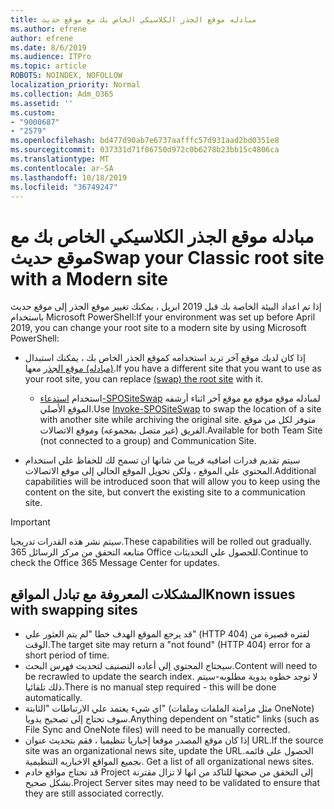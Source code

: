 ```yaml
---
title: مبادله موقع الجذر الكلاسيكي الخاص بك مع موقع حديث
ms.author: efrene
author: efrene
ms.date: 8/6/2019
ms.audience: ITPro
ms.topic: article
ROBOTS: NOINDEX, NOFOLLOW
localization_priority: Normal
ms.collection: Adm_O365
ms.assetid: ''
ms.custom:
- "9000687"
- "2579"
ms.openlocfilehash: bd477d90ab7e6737aafffc57d931aad2bd0351e8
ms.sourcegitcommit: 037331d71f06750d972c0b6278b23bb15c4806ca
ms.translationtype: MT
ms.contentlocale: ar-SA
ms.lasthandoff: 10/18/2019
ms.locfileid: "36749247"
---
```

# <a name="swap-your-classic-root-site-with-a-modern-site"></a><span data-ttu-id="021c7-102">مبادله موقع الجذر الكلاسيكي الخاص بك مع موقع حديث</span><span class="sxs-lookup"><span data-stu-id="021c7-102">Swap your Classic root site with a Modern site</span></span>

<span data-ttu-id="021c7-103">إذا تم اعداد البيئة الخاصة بك قبل 2019 ابريل ، يمكنك تغيير موقع الجذر إلى موقع حديث باستخدام Microsoft PowerShell:</span><span class="sxs-lookup"><span data-stu-id="021c7-103">If your environment was set up before April 2019, you can change your root site to a modern site by using Microsoft PowerShell:</span></span>

- <span data-ttu-id="021c7-104">إذا كان لديك موقع آخر تريد استخدامه كموقع الجذر الخاص بك ، يمكنك استبدال [(مبادله) موقع الجذر](https://docs.microsoft.com/sharepoint/modern-root-site) معها.</span><span class="sxs-lookup"><span data-stu-id="021c7-104">If you have a different site that you want to use as your root site, you can replace [(swap) the root site](https://docs.microsoft.com/sharepoint/modern-root-site) with it.</span></span> 
    - <span data-ttu-id="021c7-105">استخدام [استدعاء-SPOSiteSwap](https://docs.microsoft.com/powershell/module/sharepoint-online/invoke-spositeswap?view=sharepoint-ps) لمبادله موقع موقع مع موقع آخر اثناء أرشفه الموقع الأصلي.</span><span class="sxs-lookup"><span data-stu-id="021c7-105">Use [Invoke-SPOSiteSwap](https://docs.microsoft.com/powershell/module/sharepoint-online/invoke-spositeswap?view=sharepoint-ps) to swap the location of a site with another site while archiving the original site.</span></span> <span data-ttu-id="021c7-106">متوفر لكل من موقع الفريق (غير متصل بمجموعه) وموقع الاتصالات.</span><span class="sxs-lookup"><span data-stu-id="021c7-106">Available for both Team Site (not connected to a group) and Communication Site.</span></span> 

- <span data-ttu-id="021c7-107">سيتم تقديم قدرات اضافيه قريبا من شانها ان تسمح لك للحفاظ علي استخدام المحتوي علي الموقع ، ولكن تحويل الموقع الحالي إلى موقع الاتصالات.</span><span class="sxs-lookup"><span data-stu-id="021c7-107">Additional capabilities will be introduced soon that will allow you to keep using the content on the site, but convert the existing site to a communication site.</span></span> 
>[!Important]
><span data-ttu-id="021c7-108">سيتم نشر هذه القدرات تدريجيا.</span><span class="sxs-lookup"><span data-stu-id="021c7-108">These capabilities will be rolled out gradually.</span></span> <span data-ttu-id="021c7-109">متابعه التحقق من مركز الرسائل 365 Office للحصول علي التحديثات.</span><span class="sxs-lookup"><span data-stu-id="021c7-109">Continue to check the Office 365 Message Center for updates.</span></span> 

## <a name="known-issues-with-swapping-sites"></a><span data-ttu-id="021c7-110">المشكلات المعروفة مع تبادل المواقع</span><span class="sxs-lookup"><span data-stu-id="021c7-110">Known issues with swapping sites</span></span>

- <span data-ttu-id="021c7-111">قد يرجع الموقع الهدف خطا "لم يتم العثور علي" (HTTP 404) لفتره قصيرة من الوقت.</span><span class="sxs-lookup"><span data-stu-id="021c7-111">The target site may return a "not found" (HTTP 404) error for a short period of time.</span></span>
- <span data-ttu-id="021c7-112">سيحتاج المحتوي إلى أعاده التصنيف لتحديث فهرس البحث.</span><span class="sxs-lookup"><span data-stu-id="021c7-112">Content will need to be recrawled to update the search index.</span></span> <span data-ttu-id="021c7-113">لا توجد خطوه يدوية مطلوبه-سيتم ذلك تلقائيا.</span><span class="sxs-lookup"><span data-stu-id="021c7-113">There is no manual step required - this will be done automatically.</span></span>
- <span data-ttu-id="021c7-114">اي شيء يعتمد علي الارتباطات "الثابتة" (مثل مزامنة الملفات وملفات OneNote) سوف تحتاج إلى تصحيح يدويا.</span><span class="sxs-lookup"><span data-stu-id="021c7-114">Anything dependent on "static" links (such as File Sync and OneNote files) will need to be manually corrected.</span></span>
- <span data-ttu-id="021c7-115">إذا كان موقع المصدر موقعا إخباريا تنظيميا ، فقم بتحديث عنوان URL.</span><span class="sxs-lookup"><span data-stu-id="021c7-115">If the source site was an organizational news site, update the URL.</span></span><span data-ttu-id="021c7-116">الحصول علي قائمه بجميع المواقع الاخباريه التنظيمية.</span><span class="sxs-lookup"><span data-stu-id="021c7-116"> Get a list of all organizational news sites.</span></span>
- <span data-ttu-id="021c7-117">قد تحتاج مواقع خادم Project إلى التحقق من صحتها للتاكد من انها لا تزال مقترنة بشكل صحيح.</span><span class="sxs-lookup"><span data-stu-id="021c7-117">Project Server sites may need to be validated to ensure that they are still associated correctly.</span></span>





